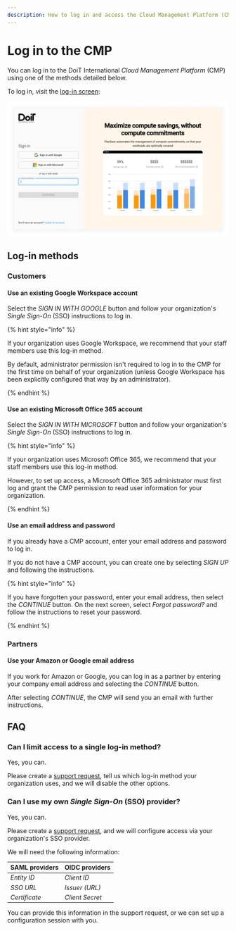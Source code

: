 ```yaml
---
description: How to log in and access the Cloud Management Platform (CMP)
---
```


# Log in to the CMP

You can log in to the DoiT International _Cloud Management Platform_ (CMP) using one of the methods detailed below.

To log in, visit the [log-in screen](https://app.doit-intl.com/login):

![A screenshot of the log-in screen](../.gitbook/assets/cmp-log-in.png)

## Log-in methods

### Customers

#### Use an existing Google Workspace account

Select the _SIGN IN WITH GOOGLE_ button and follow your organization's _Single Sign-On_ (SSO) instructions to log in.

{% hint style="info" %}

If your organization uses Google Workspace, we recommend that your staff members use this log-in method.

By default, administrator permission isn't required to log in to the CMP for the first time on behalf of your organization (unless Google Workspace has been explicitly configured that way by an administrator).

{% endhint %}

#### Use an existing Microsoft Office 365 account

Select the _SIGN IN WITH MICROSOFT_ button and follow your organization's _Single Sign-On_ (SSO) instructions to log in.

{% hint style="info" %}

If your organization uses Microsoft Office 365, we recommend that your staff members use this log-in method.

However, to set up access, a Microsoft Office 365 administrator must first log and grant the CMP permission to read user information for your organization.

{% endhint %}

#### Use an email address and password

If you already have a CMP account, enter your email address and password to log in.

If you do not have a CMP account, you can create one by selecting _SIGN UP_ and following the instructions.

{% hint style="info" %}

If you have forgotten your password, enter your email address, then select the _CONTINUE_ button. On the next screen, select _Forgot password?_ and follow the instructions to reset your password.

{% endhint %}

### Partners

#### Use your Amazon or Google email address

If you work for Amazon or Google, you can log in as a partner by entering your company email address and selecting the _CONTINUE_ button.

After selecting _CONTINUE_, the CMP will send you an email with further instructions.

## FAQ

### Can I limit access to a single log-in method?

Yes, you can.

Please create a [support request](../services/consulting-support/README.md), tell us which log-in method your organization uses, and we will disable the other options.

### Can I use my own _Single Sign-On_ (SSO) provider?

Yes, you can.

Please create a [support request](../services/consulting-support/README.md), and we will configure access via your organization's SSO provider.

We will need the following information:

| SAML providers  | OIDC providers  |
| --------------- | --------------- |
| _Entity ID_     | _Client ID_     |
| _SSO URL_       | _Issuer (URL)_  |
| _Certificate_   | _Client Secret_ |

You can provide this information in the support request, or we can set up a configuration session with you.
